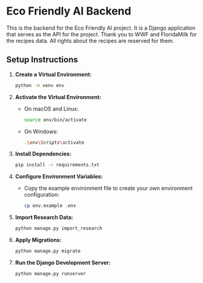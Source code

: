 # Eco Friendly AI Backend

This is the backend for the Eco Friendly AI project. It is a Django application that serves as the API for the project. Thank you to WWF and FloridaMilk for the recipes data. All rights about the recipes are reserved for them.


## Setup Instructions

1. **Create a Virtual Environment:**
    ```sh
    python -m venv env
    ```

2. **Activate the Virtual Environment:**
    - On macOS and Linux:
      ```sh
      source env/bin/activate
      ```
    - On Windows:
      ```sh
      .\env\Scripts\activate
      ```

3. **Install Dependencies:**
    ```sh
    pip install -r requirements.txt
    ```

4. **Configure Environment Variables:**
    - Copy the example environment file to create your own environment configuration:
      ```sh
      cp env.example .env
      ```

5. **Import Research Data:**
    ```sh
    python manage.py import_research
    ```

6. **Apply Migrations:**
    ```sh
    python manage.py migrate
    ```

7. **Run the Django Development Server:**
    ```sh
    python manage.py runserver
    ```